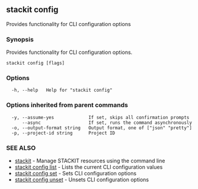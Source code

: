 ## stackit config

Provides functionality for CLI configuration options

### Synopsis

Provides functionality for CLI configuration options.

```
stackit config [flags]
```

### Options

```
  -h, --help   Help for "stackit config"
```

### Options inherited from parent commands

```
  -y, --assume-yes             If set, skips all confirmation prompts
      --async                  If set, runs the command asynchronously
  -o, --output-format string   Output format, one of ["json" "pretty"]
  -p, --project-id string      Project ID
```

### SEE ALSO

* [stackit](./stackit.md)	 - Manage STACKIT resources using the command line
* [stackit config list](./stackit_config_list.md)	 - Lists the current CLI configuration values
* [stackit config set](./stackit_config_set.md)	 - Sets CLI configuration options
* [stackit config unset](./stackit_config_unset.md)	 - Unsets CLI configuration options

